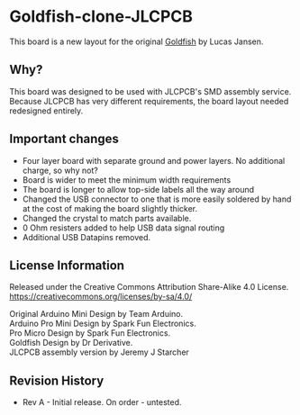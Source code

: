 # Goldfish-clone-JLCPCB

This board is a new layout for the original 
[Goldfish](https://github.com/staticintlucas/Goldfish)
by Lucas Jansen.

## Why?

This board was designed to be used with JLCPCB's SMD assembly service.  Because JLCPCB has very different requirements,
the board layout needed redesigned entirely.

## Important changes

* Four layer board with separate ground and power layers.  No additional charge, so why not?
* Board is wider to meet the minimum width requirements
* The board is longer to allow top-side labels all the way around
* Changed the USB connector to one that is more easily soldered by hand at the cost of making the board slightly thicker.
* Changed the crystal to match parts available.
* 0 Ohm resisters added to help USB data signal routing
* Additional USB Datapins removed.


## License Information
Released under the Creative Commons Attribution Share-Alike 4.0 License.  
https://creativecommons.org/licenses/by-sa/4.0/  

Original Arduino Mini Design by Team Arduino.  
Arduino Pro Mini Design by Spark Fun Electronics.  
Pro Micro Design by Spark Fun Electronics.  
Goldfish Design by Dr Derivative.  
JLCPCB assembly version by Jeremy J Starcher

## Revision History

* Rev A - Initial release.  On order - untested.

